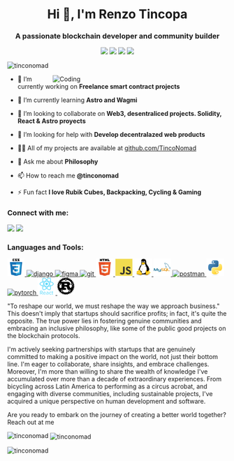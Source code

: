 <h1 align="center">Hi 👋, I'm Renzo Tincopa</h1>
<h3 align="center">A passionate blockchain developer and community builder</h3>

<div align="center"> 
  <p>
    <a><img src="https://img.shields.io/badge/Follow%20%40tinconomad-gray?style=for-the-badge&logoColor=white" /></a>
    <a href="https://www.linkedin.com/in/tinconomad"><img src="https://img.shields.io/badge/LinkedIn-blue?style=for-the-badge&logo=LinkedIn&logoColor=white"/></a>
    <a href="https://www.instagram.com/tinconomad/"><img src="https://img.shields.io/badge/Instagram-orange?style=for-the-badge&logo=Instagram&logoColor=white"/></a>
    <a href="https://twitter.com/tinconomad"><img src="https://img.shields.io/badge/Twitter-skyblue?style=for-the-badge&logo=Twitter&logoColor=white"/></a>
  </p>
</div>

<p align="left"> <img src="https://komarev.com/ghpvc/?username=tinconomad&label=Profile%20views&color=0e75b6&style=flat" alt="tinconomad" /> </p>

<img align="right" alt="Coding" width="400" src="https://i.pinimg.com/originals/ef/eb/33/efeb3364c2b064c794c4f876075c4c5a.gif">

- 🔭 I’m currently working on **Freelance smart contract projects**

- 🌱 I’m currently learning **Astro and Wagmi**

- 👯 I’m looking to collaborate on **Web3, desentraliced projects. Solidity, React & Astro proyects**

- 🤝 I’m looking for help with **Develop decentralazed web products**

- 👨‍💻 All of my projects are available at [github.com/TincoNomad](github.com/TincoNomad)

- 💬 Ask me about **Philosophy**

- 📫 How to reach me **@tinconomad**

- ⚡ Fun fact **I love Rubik Cubes, Backpacking, Cycling & Gaming**

<h3 align="left">Connect with me:</h3>
<p align="left">
  <a href="mailto:renzotincopa@icloud.com?" subject="HTML link"><img src="https://img.shields.io/badge/Let's_build_together-Reach_Out_%3E%3E-yellow?style=for-the-badge"/></a>
  <a href="mailto:renzotincopa@icloud.com?" subject="HTML link"><img src="https://img.shields.io/badge/Mail-red?style=for-the-badge&logo=gmail&logoColor=White&labelColor=white"/></a>
</p>

<h3 align="left">Languages and Tools:</h3>
<p align="left"> <a href="https://www.w3schools.com/css/" target="_blank" rel="noreferrer"> <img src="https://raw.githubusercontent.com/devicons/devicon/master/icons/css3/css3-original-wordmark.svg" alt="css3" width="40" height="40"/> </a> <a href="https://www.djangoproject.com/" target="_blank" rel="noreferrer"> <img src="https://cdn.worldvectorlogo.com/logos/django.svg" alt="django" width="40" height="40"/> </a> <a href="https://www.figma.com/" target="_blank" rel="noreferrer"> <img src="https://www.vectorlogo.zone/logos/figma/figma-icon.svg" alt="figma" width="40" height="40"/> </a> <a href="https://flask.palletsprojects.com/" target="_blank" rel="noreferrer"> <img src="https://www.vectorlogo.zone/logos/git-scm/git-scm-icon.svg" alt="git" width="40" height="40"/> </a> <a href="https://www.w3.org/html/" target="_blank" rel="noreferrer"> <img src="https://raw.githubusercontent.com/devicons/devicon/master/icons/html5/html5-original-wordmark.svg" alt="html5" width="40" height="40"/> </a> <a href="https://developer.mozilla.org/en-US/docs/Web/JavaScript" target="_blank" rel="noreferrer"> <img src="https://raw.githubusercontent.com/devicons/devicon/master/icons/javascript/javascript-original.svg" alt="javascript" width="40" height="40"/> </a> <a href="https://www.linux.org/" target="_blank" rel="noreferrer"> <img src="https://raw.githubusercontent.com/devicons/devicon/master/icons/linux/linux-original.svg" alt="linux" width="40" height="40"/> </a> <a href="https://www.mysql.com/" target="_blank" rel="noreferrer"> <img src="https://raw.githubusercontent.com/devicons/devicon/master/icons/mysql/mysql-original-wordmark.svg" alt="mysql" width="40" height="40"/> </a> <a href="https://postman.com" target="_blank" rel="noreferrer"> <img src="https://www.vectorlogo.zone/logos/getpostman/getpostman-icon.svg" alt="postman" width="40" height="40"/> </a> <a href="https://www.python.org" target="_blank" rel="noreferrer"> <img src="https://raw.githubusercontent.com/devicons/devicon/master/icons/python/python-original.svg" alt="python" width="40" height="40"/> </a> <a href="https://pytorch.org/" target="_blank" rel="noreferrer"> <img src="https://www.vectorlogo.zone/logos/pytorch/pytorch-icon.svg" alt="pytorch" width="40" height="40"/> </a> <a href="https://reactjs.org/" target="_blank" rel="noreferrer"> <img src="https://raw.githubusercontent.com/devicons/devicon/master/icons/react/react-original-wordmark.svg" alt="react" width="40" height="40"/> </a> <a href="https://www.rust-lang.org" target="_blank" rel="noreferrer"> <img src="https://raw.githubusercontent.com/devicons/devicon/master/icons/rust/rust-plain.svg" alt="rust" width="40" height="40"/> </a> </p>

"To reshape our world, we must reshape the way we approach business." This doesn't imply that startups should sacrifice profits; in fact, it's quite the opposite. The true power lies in fostering genuine communities and embracing an inclusive philosophy, like some of the public good projects on the blockchain protocols.

I'm actively seeking partnerships with startups that are genuinely committed to making a positive impact on the world, not just their bottom line. I'm eager to collaborate, share insights, and embrace challenges. Moreover, I'm more than willing to share the wealth of knowledge I've accumulated over more than a decade of extraordinary experiences. From bicycling across Latin America to performing as a circus acrobat, and engaging with diverse communities, including sustainable projects, I've acquired a unique perspective on human development and software.

Are you ready to embark on the journey of creating a better world together? Reach out at me

<p><img align="left" src="https://github-readme-stats.vercel.app/api/top-langs?username=tinconomad&show_icons=true&locale=en&layout=compact" alt="tinconomad" /></p>

<p>&nbsp;<img align="center" src="https://github-readme-stats.vercel.app/api?username=tinconomad&show_icons=true&locale=en" alt="tinconomad" /></p>

<p><img align="center" src="https://github-readme-streak-stats.herokuapp.com/?user=tinconomad&" alt="tinconomad" /></p>
